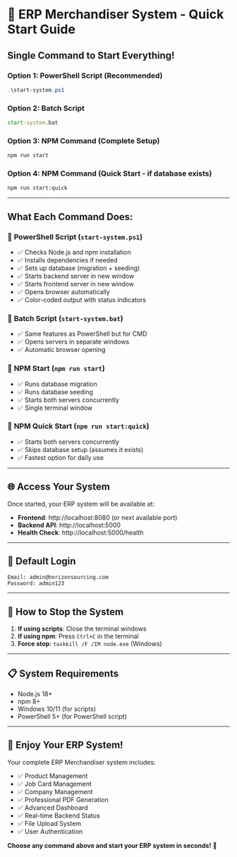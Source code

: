 # 🚀 ERP Merchandiser System - Quick Start Guide

## Single Command to Start Everything!

### Option 1: PowerShell Script (Recommended)
```powershell
.\start-system.ps1
```

### Option 2: Batch Script
```cmd
start-system.bat
```

### Option 3: NPM Command (Complete Setup)
```bash
npm run start
```

### Option 4: NPM Command (Quick Start - if database exists)
```bash
npm run start:quick
```

---

## What Each Command Does:

### 🎯 **PowerShell Script** (`start-system.ps1`)
- ✅ Checks Node.js and npm installation
- ✅ Installs dependencies if needed
- ✅ Sets up database (migration + seeding)
- ✅ Starts backend server in new window
- ✅ Starts frontend server in new window
- ✅ Opens browser automatically
- ✅ Color-coded output with status indicators

### 🎯 **Batch Script** (`start-system.bat`)
- ✅ Same features as PowerShell but for CMD
- ✅ Opens servers in separate windows
- ✅ Automatic browser opening

### 🎯 **NPM Start** (`npm run start`)
- ✅ Runs database migration
- ✅ Runs database seeding
- ✅ Starts both servers concurrently
- ✅ Single terminal window

### 🎯 **NPM Quick Start** (`npm run start:quick`)
- ✅ Starts both servers concurrently
- ✅ Skips database setup (assumes it exists)
- ✅ Fastest option for daily use

---

## 🌐 Access Your System

Once started, your ERP system will be available at:

- **Frontend**: http://localhost:8080 (or next available port)
- **Backend API**: http://localhost:5000
- **Health Check**: http://localhost:5000/health

---

## 🔑 Default Login

```
Email: admin@horizonsourcing.com
Password: admin123
```

---

## 🛑 How to Stop the System

1. **If using scripts**: Close the terminal windows
2. **If using npm**: Press `Ctrl+C` in the terminal
3. **Force stop**: `taskkill /F /IM node.exe` (Windows)

---

## 📋 System Requirements

- Node.js 18+ 
- npm 8+
- Windows 10/11 (for scripts)
- PowerShell 5+ (for PowerShell script)

---

## 🎉 Enjoy Your ERP System!

Your complete ERP Merchandiser system includes:
- ✅ Product Management
- ✅ Job Card Management  
- ✅ Company Management
- ✅ Professional PDF Generation
- ✅ Advanced Dashboard
- ✅ Real-time Backend Status
- ✅ File Upload System
- ✅ User Authentication

**Choose any command above and start your ERP system in seconds!** 🚀
